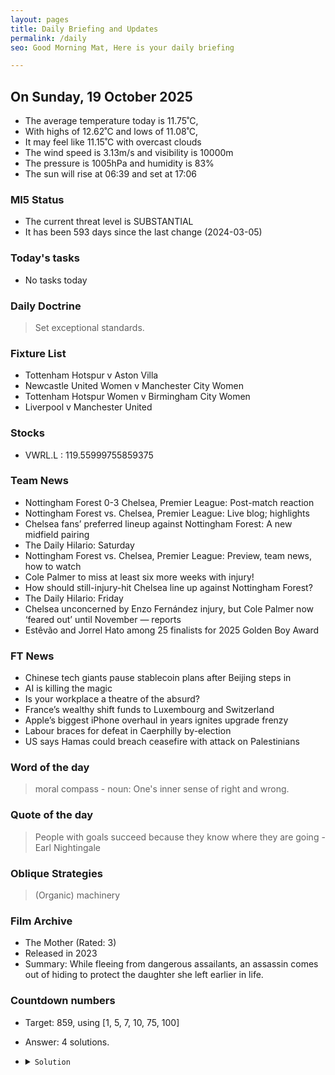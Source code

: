 ```yaml
---
layout: pages
title: Daily Briefing and Updates
permalink: /daily
seo: Good Morning Mat, Here is your daily briefing

---
```


<!-- weather_marker starts -->
## On Sunday, 19 October 2025

- The average temperature today is 11.75˚C,
- With highs of 12.62˚C and lows of 11.08˚C,
- It may feel like 11.15˚C with overcast clouds
- The wind speed is 3.13m/s and visibility is 10000m
- The pressure is 1005hPa and humidity is 83%
- The sun will rise at 06:39 and set at 17:06

<!-- weather_marker ends -->

### MI5 Status
<!-- threat_marker starts -->
- The current threat level is <span class="highlighter">SUBSTANTIAL</span>
- It has been 593 days since the last change (2024-03-05)

<!-- threat_marker ends -->

### Today's tasks
<!-- task_marker starts -->
- No tasks today
<!-- task_marker ends -->

### Daily Doctrine
<!-- doctrine_marker starts -->
> Set exceptional standards.
<!-- doctrine_marker ends -->

### Fixture List

<!-- fixture_marker starts -->
- Tottenham Hotspur v Aston Villa
- Newcastle United Women v Manchester City Women
- Tottenham Hotspur Women v Birmingham City Women
- Liverpool v Manchester United
<!-- fixture_marker ends -->

### Stocks

<!-- stocks_marker starts -->

- VWRL.L : 119.55999755859375 

<!-- stocks_marker ends -->

### Team News
<!-- news_marker starts -->

- Nottingham Forest 0-3 Chelsea, Premier League: Post-match reaction
- Nottingham Forest vs. Chelsea, Premier League: Live blog; highlights
- Chelsea fans’ preferred lineup against Nottingham Forest: A new midfield pairing
- The Daily Hilario: Saturday
- Nottingham Forest vs. Chelsea, Premier League: Preview, team news, how to watch
- Cole Palmer to miss at least six more weeks with injury!
- How should still-injury-hit Chelsea line up against Nottingham Forest?
- The Daily Hilario: Friday
- Chelsea unconcerned by Enzo Fernández injury, but Cole Palmer now ‘feared out’ until November — reports
- Estêvão and Jorrel Hato among 25 finalists for 2025 Golden Boy Award

<!-- news_marker ends -->

### FT News

<!-- ftnews_marker starts -->

- Chinese tech giants pause stablecoin plans after Beijing steps in
- AI is killing the magic
- Is your workplace a theatre of the absurd?
- France’s wealthy shift funds to Luxembourg and Switzerland
- Apple’s biggest iPhone overhaul in years ignites upgrade frenzy
- Labour braces for defeat in Caerphilly by-election
- US says Hamas could breach ceasefire with attack on Palestinians

<!-- ftnews_marker ends -->

### Word of the day

<!-- word_marker starts -->

 > moral compass - noun: One's inner sense of right and wrong.

<!-- word_marker ends -->

### Quote of the day
<!-- quote_marker starts -->

> People with goals succeed because they know where they are going - Earl Nightingale

<!-- quote_marker ends -->

### Oblique Strategies
<!-- eno_marker starts -->
> (Organic) machinery

<!-- eno_marker ends -->

### Film Archive

<!-- film_marker starts -->
- The Mother (Rated: 3)
- Released in 2023
- Summary: While fleeing from dangerous assailants, an assassin comes out of hiding to protect the daughter she left earlier in life.
<!-- film_marker ends -->

### Countdown numbers
<!-- game_marker starts -->

- Target: 859, using [1, 5, 7, 10, 75, 100]
- Answer: 4 solutions.

- <details><summary><code>Solution</code></summary>

  Solution: ( 100 + 75 + 7 - 10 ) x 5 - 1

   </details>

<!-- game_marker ends -->
